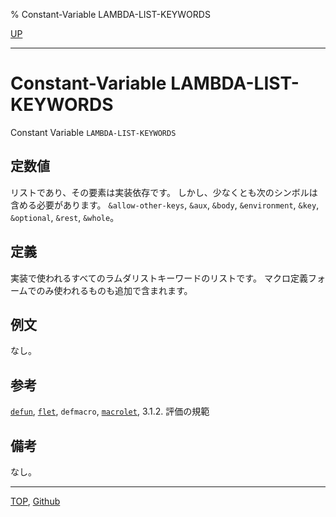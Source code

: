 % Constant-Variable LAMBDA-LIST-KEYWORDS

[UP](5.3.html)  

---

# Constant-Variable LAMBDA-LIST-KEYWORDS


Constant Variable `LAMBDA-LIST-KEYWORDS`


## 定数値

リストであり、その要素は実装依存です。
しかし、少なくとも次のシンボルは含める必要があります。
`&allow-other-keys`, `&aux`, `&body`, `&environment`,
`&key`, `&optional`, `&rest`, `&whole`。


## 定義

実装で使われるすべてのラムダリストキーワードのリストです。
マクロ定義フォームでのみ使われるものも追加で含まれます。


## 例文

なし。


## 参考

[`defun`](5.3.defun.html),
[`flet`](5.3.flet.html),
`defmacro`,
[`macrolet`](5.3.flet.html),
3.1.2. 評価の規範


## 備考

なし。


---
[TOP](index.html),  [Github](https://github.com/nptcl/npt-japanese)

